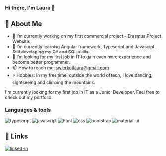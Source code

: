 ### Hi there, I'm Laura 👋

## 🚀 About Me

- 🔭 I’m currently working on my first commercial project - Erasmus Project Website.
- 🌱 I’m currently learning Angular framework, Typescript and Javascipt. Still developing my C# and SQL skills.
- 👯 I’m looking for my first job in IT to gain even more experience and become better programmer.
- 📫 How to reach me: swierkotlaura@gmail.com
- ⚡ Hobbies: In my free time, outside the world of tech, I love dancing, sightseeing and climbing the mountains.

I'm currently looking for my first job in IT as a Junior Developer.
Feel free to check out my portfolio.

### Languages & tools
![typescript](https://img.shields.io/badge/TypeScript-3178C6?style=for-the-badge&logo=typescript&logoColor=white)
![javascript](https://img.shields.io/badge/JavaScript-323330?style=for-the-badge&logo=javascript&logoColor=F7DF1E)
![html](https://img.shields.io/badge/HTML5-E34F26?style=for-the-badge&logo=html5&logoColor=white)
![css](https://img.shields.io/badge/CSS3-1572B6?style=for-the-badge&logo=css3&logoColor=white)
![bootstrap](https://img.shields.io/badge/Bootstrap-563D7C?style=for-the-badge&logo=bootstrap&logoColor=white)
![material-ui](https://img.shields.io/badge/Material_UI-0081CB?style=for-the-badge&logo=mui&logoColor=white)

## 🔗 Links
[![linked-in](https://img.shields.io/badge/Linked_In-0077B5?style=for-the-badge&logo=LinkedIn&logoColor=white)](https://www.linkedin.com/in/laura-swierkot/)

